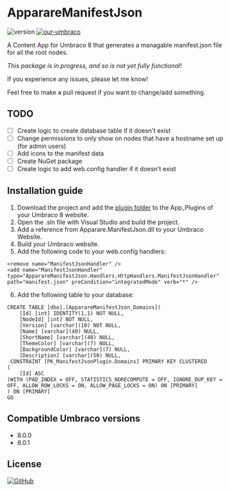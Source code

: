 # ApparareManifestJson
![version](https://img.shields.io/badge/version-1.0.0--alpha-blue.svg)
[![our-umbraco](https://img.shields.io/badge/our-umbraco-%23ef7d00.svg)](https://our.umbraco.com/packages/backoffice-extensions/apparare-manifest-json/)



A Content App for Umbraco 8 that generates a managable manifest.json file for all the root nodes.

*This package is in progress, and so is not yet fully functional!*

If you experience any issues, please let me know!

Feel free to make a pull request if you want to change/add something.

## TODO
- [ ] Create logic to create database table if it doesn't exist
- [ ] Change permissions to only show on nodes that have a hostname set up (for admin users)
- [ ] Add icons to the manifest data
- [ ] Create NuGet package
- [ ] Create logic to add web.config handler if it doesn't exist

## Installation guide
1. Download the project and add the [plugin folder](https://github.com/koenvanras/ApparareManifestJson/tree/master/App_Plugins/ApparareManifestJson) to the App_Plugins of your Umbraco 8 website.
2. Open the .sln file with Visual Studio and build the project.
3. Add a reference from Apparare.ManifestJson.dll to your Umbraco Website.
4. Build your Umbraco website.
5. Add the following code to your web.config handlers:
```
<remove name="ManifestJsonHandler" />
<add name="ManifestJsonHandler" type="ApparareManifestJson.Handlers.HttpHandlers.ManifestJsonHandler" path="manifest.json" preCondition="integratedMode" verb="*" />
```
6. Add the following table to your database:
```
CREATE TABLE [dbo].[ApparareManifestJson_Domains](
	[Id] [int] IDENTITY(1,1) NOT NULL,
	[NodeId] [int] NOT NULL,
	[Version] [varchar](10) NOT NULL,
	[Name] [varchar](40) NULL,
	[ShortName] [varchar](40) NULL,
	[ThemeColor] [varchar](7) NULL,
	[BackgroundColor] [varchar](7) NULL,
	[Description] [varchar](50) NULL,
 CONSTRAINT [PK_ManifestJsonPlugin.Domains] PRIMARY KEY CLUSTERED 
(
	[Id] ASC
)WITH (PAD_INDEX = OFF, STATISTICS_NORECOMPUTE = OFF, IGNORE_DUP_KEY = OFF, ALLOW_ROW_LOCKS = ON, ALLOW_PAGE_LOCKS = ON) ON [PRIMARY]
) ON [PRIMARY]
GO
```

## Compatible Umbraco versions
- 8.0.0
- 8.0.1


## License
[![GitHub](https://img.shields.io/github/license/koenvanras/ApparareManifestJson.svg)](https://github.com/koenvanras/ApparareManifestJson/blob/master/LICENSE)
